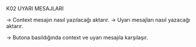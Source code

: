 K02 UYARI MESAJLARI

-> Context mesajın nasıl yazılacağı aktarır.
-> Uyarı mesajları nasıl yazacağı aktarır.

-> Butona basıldığında context ve uyarı mesajıla karşılaşır.
